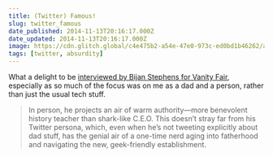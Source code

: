 ```yaml
---
title: (Twitter) Famous!
slug: twitter_famous
date_published: 2014-11-13T20:16:17.000Z
date_updated: 2014-11-13T20:16:17.000Z
image: https://cdn.glitch.global/c4e475b2-a54e-47e0-973c-ed0bd1b46262/anil-sxsw.jpeg?v=1670106620875
tags: [twitter, absurdity]
---
```


What a delight to be [interviewed by Bijan Stephens for Vanity Fair](http://www.vanityfair.com/online/daily/2014/11/twitter-anil-dash), especially as so much of the focus was on me as a dad and a person, rather than just the usual tech stuff.

> In person, he projects an air of warm authority—more benevolent history teacher than shark-like C.E.O. This doesn’t stray far from his Twitter persona, which, even when he’s not tweeting explicitly about dad stuff, has the genial air of a one-time nerd aging into fatherhood and navigating the new, geek-friendly establishment.
